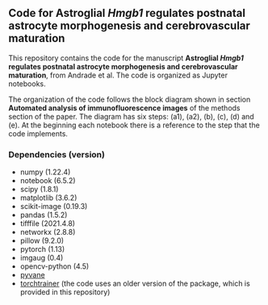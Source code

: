 ## Code for Astroglial *Hmgb1* regulates postnatal astrocyte morphogenesis and cerebrovascular maturation


This repository contains the code for the manuscript **Astroglial *Hmgb1* regulates postnatal astrocyte morphogenesis and cerebrovascular maturation**, from Andrade et al. The code is organized as Jupyter notebooks. 

The organization of the code follows the block diagram shown in section **Automated analysis of immunofluorescence images** of the methods section of the paper. The diagram has six steps: (a1), (a2), (b), (c), (d) and (e). At the beginning each notebook there is a reference to the step that the code implements.


### Dependencies (version)
* numpy (1.22.4)
* notebook (6.5.2)
* scipy (1.8.1)
* matplotlib (3.6.2)
* scikit-image (0.19.3)
* pandas (1.5.2)
* tifffile (2021.4.8)
* networkx (2.8.8)
* pillow (9.2.0)
* pytorch (1.13)
* imgaug (0.4)
* opencv-python (4.5)
* [pyvane](https://github.com/chcomin/pyvane) 
* [torchtrainer](https://github.com/chcomin/torchtrainer) (the code uses an older version of the package, which is provided in this repository)